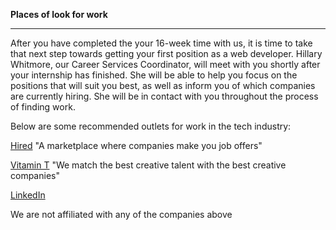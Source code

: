 **Places of look for work**

---------------

After you have completed the your 16-week time with us, it is time to take that next step towards getting your first position as a web developer.
Hillary Whitmore, our Career Services Coordinator, will meet with you shortly after your internship has finished. She will be able to help you focus on the positions that will suit you best, as well as inform you of which companies are currently hiring. She will be in contact with you throughout the process of finding work.

Below are some recommended outlets for work in the tech industry:

[Hired](https://hired.com/) "A marketplace where companies make you job offers"

[Vitamin T](https://vitamintalent.com/) "We match the best creative talent with the best creative companies"

[LinkedIn](https://linkedin.com/job/)



We are not affiliated with any of the companies above
